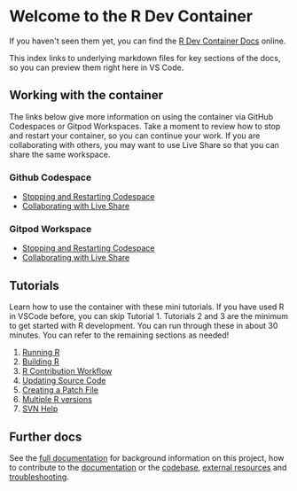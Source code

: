 # Welcome to the R Dev Container

If you haven't seen them yet, you can find the [R Dev Container
Docs](https://contributor.r-project.org/r-dev-env/) online.

This index links to underlying markdown files for key sections of the docs, so
you can preview them right here in VS Code.

## Working with the container

The links below give more information on using the container via GitHub
Codespaces or Gitpod Workspaces.  Take a moment to review how to stop and
restart your container, so you can continue your work.  If you are collaborating
with others, you may want to use Live Share so that you can share the same
workspace.

### Github Codespace

- [Stopping and Restarting
  Codespace](docs/container_setup/github_codespace/codespacestartstop.md)
- [Collaborating with Live
  Share](docs/container_setup/github_codespace/live_share.md)

### Gitpod Workspace

- [Stopping and Restarting
  Codespace](docs/container_setup/gitpod_workspace/workspacestop_and_restart.md)
- [Collaborating with Live
  Share](docs/container_setup/gitpod_workspace/live_share.md)

## Tutorials

Learn how to use the container with these mini tutorials.  If you have used R in
VSCode before, you can skip Tutorial 1.  Tutorials 2 and 3 are the minimum to
get started with R development.  You can run through these in about 30 minutes.
You can refer to the remaining sections as needed!

1. [Running R](docs/tutorials/running_r.md)
2. [Building R](docs/tutorials/building_r.md)
3. [R Contribution Workflow](docs/tutorials/contribution_workflow.md)
4. [Updating Source Code](docs/tutorials/update_source.md)
5. [Creating a Patch File](docs/tutorials/patch_update.md)
6. [Multiple R versions](docs/tutorials/multi_r_compilation.md)
7. [SVN Help](docs/tutorials/svn_help.md)

## Further docs

See the [full documentation](https://contributor.r-project.org/r-dev-env/) for
background information on this project, how to contribute to the
[documentation](docs/contributor_guide/contributing_to_docs.md) or the
[codebase](docs/contributor_guide/contributing_to_codebase.md), [external
resources](docs/resources.md) and [troubleshooting](docs/troubleshoot.md).
